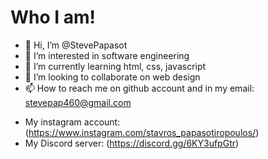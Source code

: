 # Who I am!

- 👋 Hi, I’m @StevePapasot
- 👀 I’m interested in software engineering
- 🌱 I’m currently learning html, css, javascript
- 💞️ I’m looking to collaborate on web design
- 📫 How to reach me on github account and in my email: stevepap460@gmail.com

* My instagram account: (https://www.instagram.com/stavros_papasotiropoulos/) 
* My Discord server: (https://discord.gg/6KY3ufpGtr)

